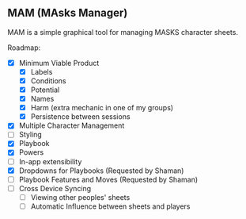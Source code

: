 MAM (MAsks Manager)
----

MAM is a simple graphical tool for managing MASKS character sheets.

Roadmap:
- [x] Minimum Viable Product
  - [x] Labels
  - [x] Conditions
  - [x] Potential
  - [x] Names
  - [x] Harm (extra mechanic in one of my groups)
  - [x] Persistence between sessions
- [x] Multiple Character Management
- [ ] Styling
- [x] Playbook
- [x] Powers
- [ ] In-app extensibility
- [x] Dropdowns for Playbooks (Requested by Shaman)
- [ ] Playbook Features and Moves (Requested by Shaman)
- [ ] Cross Device Syncing
  - [ ] Viewing other peoples' sheets
  - [ ] Automatic Influence between sheets and players
